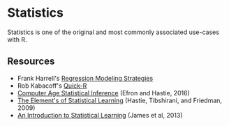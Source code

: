 # Statistics

Statistics is one of the original and most commonly associated use-cases with R.

## Resources

- Frank Harrell's [Regression Modeling Strategies](http://biostat.mc.vanderbilt.edu/wiki/Main/RmS)
- Rob Kabacoff's [Quick-R](https://www.statmethods.net/index.html)
- [Computer Age Statistical Inference](https://web.stanford.edu/~hastie/CASI_files/PDF/casi.pdf) (Efron and Hastie, 2016)
- [The Element's of Statistical Learning](https://web.stanford.edu/~hastie/ElemStatLearn/) (Hastie, Tibshirani, and Friedman, 2009)
- [An Introduction to Statistical Learning](http://faculty.marshall.usc.edu/gareth-james/ISL/ISLR%20Seventh%20Printing.pdf) (James et al, 2013)
